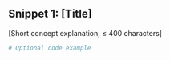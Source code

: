 ## Snippet 1: [Title]

[Short concept explanation, ≤ 400 characters]

```python
# Optional code example
```
